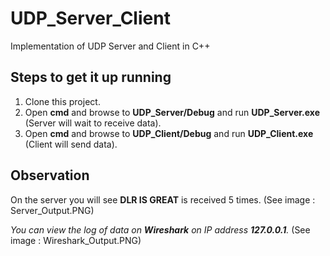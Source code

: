 # UDP_Server_Client
Implementation of UDP Server and Client in C++

## Steps to get it up running
1. Clone this project.
2. Open **cmd** and browse to **UDP_Server/Debug** and run **UDP_Server.exe** (Server will wait to receive data).
3. Open **cmd** and browse to **UDP_Client/Debug** and run **UDP_Client.exe** (Client will send data).

## Observation
On the server you will see **DLR IS GREAT** is received 5 times. (See image : Server_Output.PNG)

*You can view the log of data on **Wireshark** on IP address **127.0.0.1**.* (See image : Wireshark_Output.PNG)
